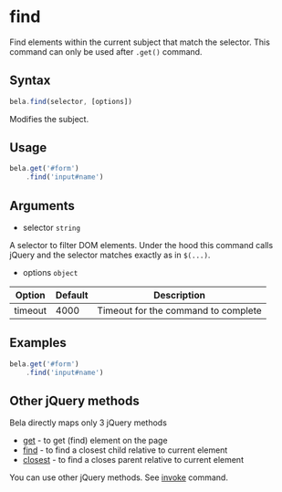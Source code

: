 # find

Find elements within the current subject that match the selector. This command can only be used after `.get()` command.

## Syntax

```js
bela.find(selector, [options])
```
Modifies the subject.

## Usage

```js
bela.get('#form')
    .find('input#name')
```

## Arguments

- selector `string`

A selector to filter DOM elements. Under the hood this command calls jQuery and the selector matches exactly as in `$(...)`.

- options `object`

| Option | Default | Description |
| ------ | ------- | ----------- |
| timeout | 4000 | Timeout for the command to complete |

## Examples

```js
bela.get('#form')
    .find('input#name')
```

## Other jQuery methods

Bela directly maps only 3 jQuery methods
- [get](get.md#get) - to get (find) element on the page
- [find](find.md#find) - to find a closest child relative to current element
- [closest](closest.md#closest) - to find a closes parent relative to current element

You can use other jQuery methods. See [invoke](invoke.md#invoke) command.